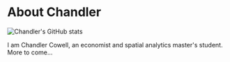 # About Chandler

![Chandler's GitHub stats](https://github-readme-stats.vercel.app/api?username=cowellbunga&theme=default&show_icons=true)

I am Chandler Cowell, an economist and spatial analytics master's student. 
More to come...